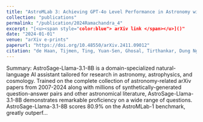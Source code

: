 ```yaml
---
title: "AstroMLab 3: Achieving GPT-4o Level Performance in Astronomy with a Specialized 8B-Parameter Large Language Model"
collection: "publications"
permalink: "/publication/2024Ramachandra_4"
excerpt: "[<u><span style="color:blue"> arXiv link </span></u>]()"
date: "2024-01-01"
venue: "arXiv e-prints"
paperurl: "https://doi.org/10.48550/arXiv.2411.09012"
citation: "de Haan, Tijmen, Ting, Yuan-Sen, Ghosal, Tirthankar, Dung Nguyen, Tuan, Accomazzi, Alberto, Wells, Azton, <b> Ramachandra, Nesar </b>, Pan, Rui, Sun, Zechang; AstroMLab 3: Achieving GPT-4o Level Performance in Astronomy with a Specialized 8B-Parameter Large Language Model, arXiv e-prints, 2024"
---
```



Summary: AstroSage-Llama-3.1-8B is a domain-specialized natural-language AI assistant tailored for research in astronomy, astrophysics, and cosmology. Trained on the complete collection of astronomy-related arXiv papers from 2007-2024 along with millions of synthetically-generated question-answer pairs and other astronomical literature, AstroSage-Llama-3.1-8B demonstrates remarkable proficiency on a wide range of questions. AstroSage-Llama-3.1-8B scores 80.9% on the AstroMLab-1 benchmark, greatly outperf...